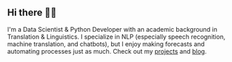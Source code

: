 ## Hi there 👋🏼

I'm a Data Scientist & Python Developer with an academic background in Translation & Linguistics. I specialize in NLP (especially speech recognition, machine translation, and chatbots), but I enjoy making forecasts and automating processes just as much. Check out my [projects](https://github.com/lorenanda?tab=repositories) and [blog](https://lorenaciutacu.com/).
